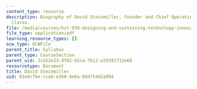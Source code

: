 ```yaml
---
content_type: resource
description: Biography of David Steinmiller, Founder and Chief Operating Officer of
  Claros.
file: /media/courses/hst-939-designing-and-sustaining-technology-innovation-for-global-health-practice-spring-2008/81edcfbecca6e3b84e6a8d4754d2a994_david_st_bio.pdf
file_type: application/pdf
learning_resource_types: []
ocw_type: OCWFile
parent_title: Syllabus
parent_type: CourseSection
parent_uid: 3cd12e23-df02-92ca-7b12-e29391732e68
resourcetype: Document
title: David Steinmiller
uid: 81edcfbe-cca6-e3b8-4e6a-8d4754d2a994
---
```

